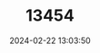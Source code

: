 ---
title: "13454"
category: "Microtus mystacinus"
draft: false
date: 2024-02-22 13:03:50
languages:
  English: ["Sibling Vole", "East European Vole"]
  French: ["Campagnol d'Ondrias"]
  Spanish; Castilian: ["Topillo Europeo Oriental", "Topillo Griego"]
---